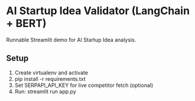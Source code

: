 # AI Startup Idea Validator (LangChain + BERT)
Runnable Streamlit demo for AI Startup Idea analysis.

## Setup
1. Create virtualenv and activate
2. pip install -r requirements.txt
3. Set SERPAPI_API_KEY for live competitor fetch (optional)
4. Run: streamlit run app.py